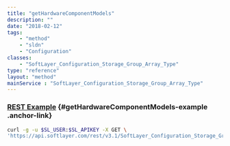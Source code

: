 ```yaml
---
title: "getHardwareComponentModels"
description: ""
date: "2018-02-12"
tags:
    - "method"
    - "sldn"
    - "Configuration"
classes:
    - "SoftLayer_Configuration_Storage_Group_Array_Type"
type: "reference"
layout: "method"
mainService : "SoftLayer_Configuration_Storage_Group_Array_Type"
---
```


### [REST Example](#getHardwareComponentModels-example) <a href="/article/rest/"><i class="fas fa-question"></i></a> {#getHardwareComponentModels-example .anchor-link} 
```bash
curl -g -u $SL_USER:$SL_APIKEY -X GET \
'https://api.softlayer.com/rest/v3.1/SoftLayer_Configuration_Storage_Group_Array_Type/{SoftLayer_Configuration_Storage_Group_Array_TypeID}/getHardwareComponentModels'
```
